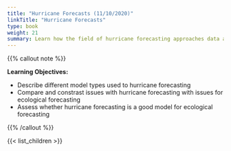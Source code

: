 ```yaml
---
title: "Hurricane Forecasts (11/10/2020)"
linkTitle: "Hurricane Forecasts"
type: book
weight: 21
summary: Learn how the field of hurricane forecasting approaches data and model challenges
---
```


{{% callout note %}}

**Learning Objectives:**
* Describe different model types used to hurricane forecasting
* Compare and constrast issues with hurricane forecasting with issues for ecological forecasting
* Assess whether hurricane forecasting is a good model for ecological forecasting

{{% /callout %}}

{{< list_children >}}
